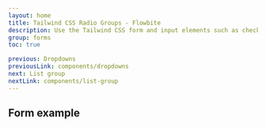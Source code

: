 ```yaml
---
layout: home
title: Tailwind CSS Radio Groups - Flowbite
description: Use the Tailwind CSS form and input elements such as checkboxes, radios, textarea, text inputs to collect information from users with FlowBite
group: forms
toc: true

previous: Dropdowns
previousLink: components/dropdowns
next: List group
nextLink: components/list-group
---
```


## Form example
